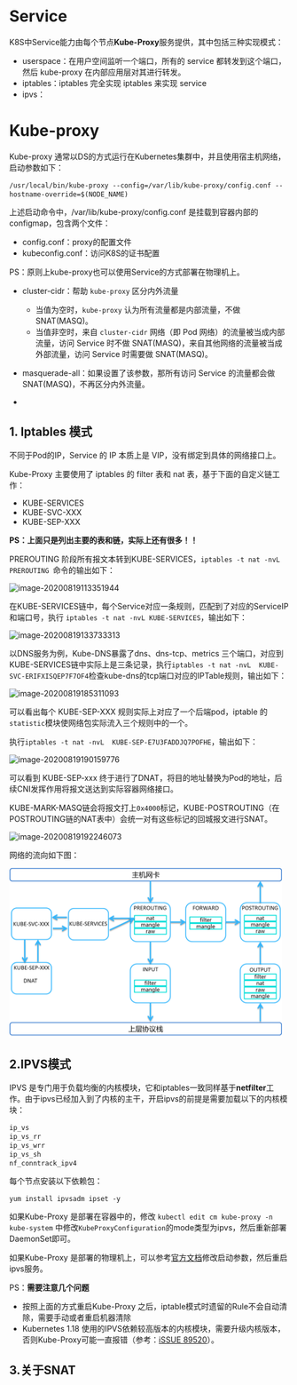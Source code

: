 # Service

K8S中Service能力由每个节点**Kube-Proxy**服务提供，其中包括三种实现模式：

- userspace：在用户空间监听一个端口，所有的 service 都转发到这个端口，然后 kube-proxy 在内部应用层对其进行转发。
- iptables：iptables 完全实现 iptables 来实现 service
- ipvs：

# Kube-proxy

Kube-proxy 通常以DS的方式运行在Kubernetes集群中，并且使用宿主机网络，启动参数如下：

```shell
/usr/local/bin/kube-proxy --config=/var/lib/kube-proxy/config.conf --hostname-override=$(NODE_NAME)
```

上述启动命令中，/var/lib/kube-proxy/config.conf 是挂载到容器内部的configmap，包含两个文件：

- config.conf：proxy的配置文件
- kubeconfig.conf：访问K8S的证书配置

PS：原则上kube-proxy也可以使用Service的方式部署在物理机上。

- cluster-cidr：帮助 `kube-proxy` 区分内外流量
  - 当值为空时，`kube-proxy` 认为所有流量都是内部流量，不做 SNAT(MASQ)。
  - 当值非空时，来自 `cluster-cidr` 网络（即 Pod 网络）的流量被当成内部流量，访问 Service 时不做 SNAT(MASQ)，来自其他网络的流量被当成外部流量，访问 Service 时需要做 SNAT(MASQ)。
- masquerade-all：如果设置了该参数，那所有访问 Service 的流量都会做 SNAT(MASQ)，不再区分内外流量。

- 

## 1. Iptables 模式

不同于Pod的IP，Service 的 IP 本质上是 VIP，没有绑定到具体的网络接口上。

Kube-Proxy 主要使用了 iptables 的 filter 表和 nat 表，基于下面的自定义链工作：

- KUBE-SERVICES
- KUBE-SVC-XXX
- KUBE-SEP-XXX

**PS：上面只是列出主要的表和链，实际上还有很多！！**

PREROUTING 阶段所有报文本转到KUBE-SERVICES，```iptables -t nat -nvL PREROUTING ```命令的输出如下：

![image-20200819113351944](..\..\images\k8s\kube-proxy-iptables1.png)

在KUBE-SERVICES链中，每个Service对应一条规则，匹配到了对应的ServiceIP和端口号，执行 ```iptables -t nat -nvL KUBE-SERVICES```，输出如下：

![image-20200819133733313](..\..\images\k8s\kube-proxy-iptables2.png)

以DNS服务为例，Kube-DNS暴露了dns、dns-tcp、metrics 三个端口，对应到KUBE-SERVICES链中实际上是三条记录，执行```iptables -t nat -nvL  KUBE-SVC-ERIFXISQEP7F7OF4```检查kube-dns的tcp端口对应的IPTable规则，输出如下：

![image-20200819185311093](..\..\images\k8s\kube-proxy-iptables3.png)

可以看出每个 KUBE-SEP-XXX 规则实际上对应了一个后端pod，iptable 的 ```statistic```模块使网络包实际流入三个规则中的一个。

执行```iptables -t nat -nvL  KUBE-SEP-E7U3FADDJQ7POFHE```，输出如下：

![image-20200819190159776](..\..\images\k8s\kube-proxy-iptables4.png)

可以看到 KUBE-SEP-xxx 终于进行了DNAT，将目的地址替换为Pod的地址，后续CNI发挥作用将报文送达到实际容器网络接口。

KUBE-MARK-MASQ链会将报文打上`0x4000`标记，KUBE-POSTROUTING（在POSTROUTING链的NAT表中）会统一对有这些标记的回城报文进行SNAT。

![image-20200819192246073](..\..\images\k8s\kube-proxy-iptables5.png)

网络的流向如下图：

<img src="..\..\images\k8s\Chain4Kube.png" style="zoom:48%;" />



## 2.IPVS模式

IPVS 是专门用于负载均衡的内核模块，它和iptables一致同样基于**netfilter**工作。由于ipvs已经加入到了内核的主干，开启ipvs的前提是需要加载以下的内核模块：

```
ip_vs
ip_vs_rr
ip_vs_wrr
ip_vs_sh
nf_conntrack_ipv4
```

每个节点安装以下依赖包：

```shell
yum install ipvsadm ipset -y
```

如果Kube-Proxy 是部署在容器中的，修改 ```kubectl edit cm kube-proxy -n kube-system``` 中修改```KubeProxyConfiguration```的mode类型为ipvs，然后重新部署DaemonSet即可。

如果Kube-Proxy 是部署的物理机上，可以参考[官方文档](https://kubernetes.io/docs/reference/command-line-tools-reference/kube-proxy/)修改启动参数，然后重启ipvs服务。

PS：**需要注意几个问题**

- 按照上面的方式重启Kube-Proxy 之后，iptable模式时遗留的Rule不会自动清除，需要手动或者重启机器清除
- Kubernetes 1.18 使用的IPVS依赖较高版本的内核模块，需要升级内核版本，否则Kube-Proxy可能一直报错（参考：[iSSUE 89520](https://github.com/kubernetes/kubernetes/issues/89520)）。

## 3.关于SNAT

